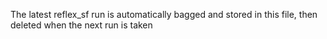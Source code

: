The latest reflex_sf run is automatically bagged and stored in this file, then deleted when the next run is taken
